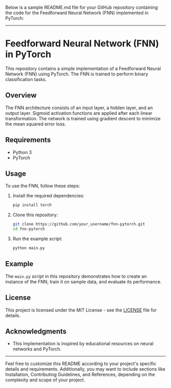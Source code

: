Below is a sample README.md file for your GitHub repository containing the code for the Feedforward Neural Network (FNN) implemented in PyTorch:

---

# Feedforward Neural Network (FNN) in PyTorch

This repository contains a simple implementation of a Feedforward Neural Network (FNN) using PyTorch. The FNN is trained to perform binary classification tasks.

## Overview

The FNN architecture consists of an input layer, a hidden layer, and an output layer. Sigmoid activation functions are applied after each linear transformation. The network is trained using gradient descent to minimize the mean squared error loss.

## Requirements

- Python 3
- PyTorch

## Usage

To use the FNN, follow these steps:

1. Install the required dependencies:
   ```bash
   pip install torch
   ```

2. Clone this repository:
   ```bash
   git clone https://github.com/your_username/fnn-pytorch.git
   cd fnn-pytorch
   ```

3. Run the example script:
   ```bash
   python main.py
   ```

## Example

The `main.py` script in this repository demonstrates how to create an instance of the FNN, train it on sample data, and evaluate its performance.

## License

This project is licensed under the MIT License - see the [LICENSE](LICENSE) file for details.

## Acknowledgments

- This implementation is inspired by educational resources on neural networks and PyTorch.

---

Feel free to customize this README according to your project's specific details and requirements. Additionally, you may want to include sections like Installation, Contributing Guidelines, and References, depending on the complexity and scope of your project.
